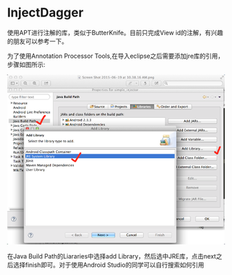 # InjectDagger
使用APT进行注解的库，类似于ButterKnife。目前只完成View id的注解，有兴趣的朋友可以参考一下。

为了使用Annotation Processor Tools,在导入eclipse之后需要添加jre库的引用，步骤如图所示: 

![](images/InjectDagger.png)

在Java Build Path的Liararies中选择add Library，然后选中JRE库，点击next之后选择finish即可。对于使用Android Studio的同学可以自行搜索如何引用